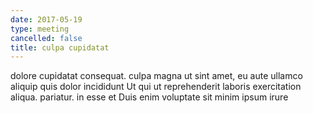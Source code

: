 ```yaml
---
date: 2017-05-19
type: meeting
cancelled: false
title: culpa cupidatat
---
```

dolore cupidatat consequat. culpa magna ut sint amet, eu aute ullamco aliquip quis dolor incididunt Ut qui ut reprehenderit laboris exercitation aliqua. pariatur. in esse et Duis enim voluptate sit minim ipsum irure